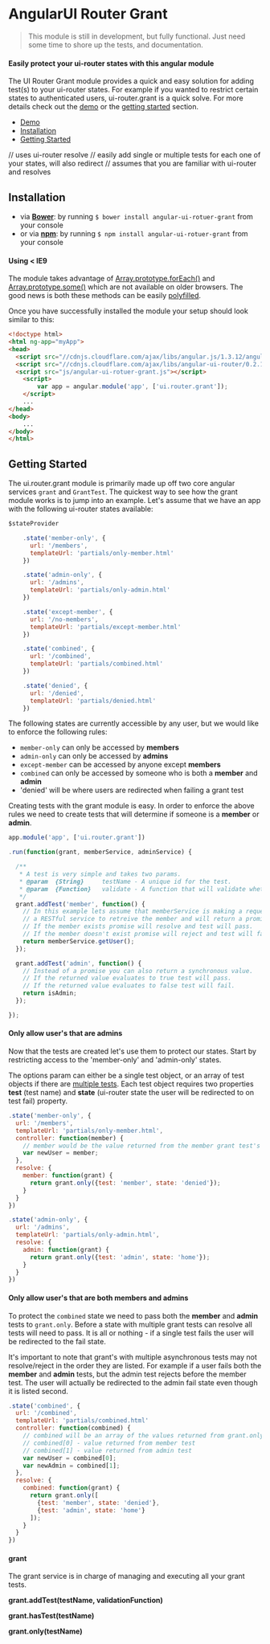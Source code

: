 # AngularUI Router Grant

> This module is still in development, but fully functional. Just need some time to shore up the tests, and documentation.

#### Easily protect your ui-router states with this angular module

The UI Router Grant module provides a quick and easy solution for adding test(s) to your ui-router states. For example if you wanted to restrict certain states to authenticated users, ui-router.grant is a quick solve. For more details check out the [demo]() or the [getting started]() section.

* [Demo]()
* [Installation]()
* [Getting Started]()


// uses ui-router resolve
// easily add single or multiple tests for each one of your states, will also redirect
// assumes that you are familiar with ui-router and resolves



## Installation

- via **[Bower](http://bower.io/)**: by running `$ bower install angular-ui-rotuer-grant` from your console
- or via **[npm](https://www.npmjs.org/)**: by running `$ npm install angular-ui-rotuer-grant` from your console

#### Using < IE9
The module takes advantage of [Array.prototype.forEach()](https://developer.mozilla.org/en-US/docs/Web/JavaScript/Reference/Global_Objects/Array/forEach) and [Array.prototype.some()](https://developer.mozilla.org/en/docs/Web/JavaScript/Reference/Global_Objects/Array/some) which are not available on older browsers. The good news is both these methods can be easily [polyfilled](https://github.com/es-shims/es5-shim).


Once you have successfully installed the module your setup should look similar to this:

```html
<!doctype html>
<html ng-app="myApp">
<head>
  <script src="//cdnjs.cloudflare.com/ajax/libs/angular.js/1.3.12/angular.min.js"></script>
  <script src="//cdnjs.cloudflare.com/ajax/libs/angular-ui-router/0.2.13/angular-ui-router.min.js"></script>
  <script src="js/angular-ui-rotuer-grant.js"></script>
    <script>
        var app = angular.module('app', ['ui.router.grant']);
    </script>
    ...
</head>
<body>
    ...
</body>
</html>
```



## Getting Started

The ui.router.grant module is primarily made up off two core angular services `grant` and `GrantTest`. The quickest way to see how the grant module works is to jump into an example. Let's assume that we have an app with the following ui-router states available:

```javascript
$stateProvider

    .state('member-only', {
      url: '/members',
      templateUrl: 'partials/only-member.html'
    })

    .state('admin-only', {
      url: '/admins',
      templateUrl: 'partials/only-admin.html'
    })

    .state('except-member', {
      url: '/no-members',
      templateUrl: 'partials/except-member.html'
    })

    .state('combined', {
      url: '/combined',
      templateUrl: 'partials/combined.html'
    })

    .state('denied', {
      url: '/denied',
      templateUrl: 'partials/denied.html'
    })
```

The following states are currently accessible by any user, but we would like to enforce the following rules:

* `member-only` can only be accessed by **members**
* `admin-only` can only be accessed by **admins**
* `except-member` can be accessed by anyone except **members**
* `combined` can only be accessed by someone who is both a **member** and **admin**
* 'denied' will be where users are redirected when failing a grant test

Creating tests with the grant module is easy. In order to enforce the above rules we need to create tests that will determine if someone is a **member** or **admin**.

```javascript
app.module('app', ['ui.router.grant'])

.run(function(grant, memberService, adminService) {

  /**
   * A test is very simple and takes two params.
   * @param  {String}     testName - A unique id for the test.
   * @param  {Function}   validate - A function that will validate whether your test passes or fails.
   */
  grant.addTest('member', function() {
    // In this example lets assume that memberService is making a request
    // a RESTful service to retreive the member and will return a promise.
    // If the member exists promise will resolve and test will pass.
    // If the member doesn't exist promise will reject and test will fail.
    return memberService.getUser();
  });

  grant.addTest('admin', function() {
    // Instead of a promise you can also return a synchronous value.
    // If the returned value evaluates to true test will pass.
    // If the returned value evaluates to false test will fail.
    return isAdmin;
  });

});

```



#### Only allow user's that are admins

Now that the tests are created let's use them to protect our states. Start by restricting access to the 'member-only' and 'admin-only' states.


>
The options param can either be a single test object, or an array of test objects if there are [multiple tests](). Each test object requires two properties **test** (test name) and **state** (ui-router state the user will be redirected to on test fail) property.

```javascript
.state('member-only', {
  url: '/members',
  templateUrl: 'partials/only-member.html',
  controller: function(member) {
    // member would be the value returned from the member grant test's validate funciton
    var newUser = member;
  },
  resolve: {
    member: function(grant) {
      return grant.only({test: 'member', state: 'denied'});
    }
  }
})

.state('admin-only', {
  url: '/admins',
  templateUrl: 'partials/only-admin.html',
  resolve: {
    admin: function(grant) {
      return grant.only({test: 'admin', state: 'home'});
    }
  }
})
```


#### Only allow user's that are both members and admins

To protect the `combined` state we need to pass both the **member** and **admin** tests to `grant.only`. Before a state with multiple grant tests can resolve all tests will need to pass. It is all or nothing - if a single test fails the user will be redirected to the fail state.

>
It's important to note that grant's with multiple asynchronous tests may not resolve/reject in the order they are listed. For example if a user fails both the **member** and **admin** tests, but the admin test rejects before the member test. The user will actually be redirected to the admin fail state even though it is listed second.

```javascript
.state('combined', {
  url: '/combined',
  templateUrl: 'partials/combined.html'
  controller: function(combined) {
    // combined will be an array of the values returned from grant.only
    // combined[0] - value returned from member test
    // combined[1] - value returned from admin test
    var newUser = combined[0];
    var newAdmin = combined[1];
  },
  resolve: {
    combined: function(grant) {
      return grant.only([
        {test: 'member', state: 'denied'},
        {test: 'admin', state: 'home'}
      ]);
    }
  }
})
```


#### grant

The grant service is in charge of managing and executing all your grant tests.

**grant.addTest(testName, validationFunction)**

**grant.hasTest(testName)**

**grant.only(testName)**




